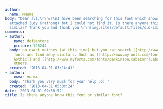 ```yaml
---
author:
  name: MHume
body: "Dear all,\r\n\r\nI have been searching for this font which shows on the image
  attached (Loy Krathong) but I could not find it. Is there anyone this font or something
  similar? Thank you and thank you \r\n[img:sites/default/files/old-images/m1_4514.jpg]"
comments:
- author:
    name: defiantone
    picture: 126244
  body: no exact matches (at this time) but you can search [[http://www.myfonts.com/search/blackletter/fonts/|Blackletter]]
    fonts and find many similars. Such as [[http://www.myfonts.com/fonts/finefonts/fine-gothic/|Fine
    Gothic]] and [[http://www.myfonts.com/fonts/parkinson/cabazon/|Cabazon]] among
    others.
  created: '2013-04-01 03:18:41'
- author:
    name: MHume
  body: 'Thank you very much for your help :o) '
  created: '2013-04-01 05:39:24'
date: '2013-04-01 02:58:52'
title: Is there anyone know this font or similar font?

---
```

